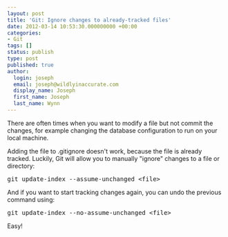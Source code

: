```yaml
---
layout: post
title: 'Git: Ignore changes to already-tracked files'
date: 2012-03-14 10:53:30.000000000 +00:00
categories:
- Git
tags: []
status: publish
type: post
published: true
author:
  login: joseph
  email: joseph@wildlyinaccurate.com
  display_name: Joseph
  first_name: Joseph
  last_name: Wynn
---
```

<p>There are often times when you want to modify a file but not commit the changes, for example changing the database configuration to run on your local machine.</p>
<p>Adding the file to .gitignore doesn't work, because the file is already tracked. Luckily, Git will allow you to manually "ignore" changes to a file or directory:</p>
<pre class="no-highlight">git update-index --assume-unchanged &lt;file&gt;</pre>
<p>And if you want to start tracking changes again, you can undo the previous command using:</p>
<pre class="no-highlight">git update-index --no-assume-unchanged &lt;file&gt;</pre>
<p>Easy!</p>
